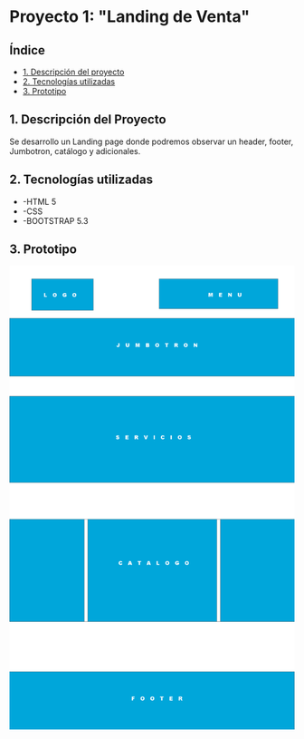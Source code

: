 # Proyecto 1: "Landing de Venta"

## Índice
* [1. Descripción del proyecto](#descripción-del-proyecto)
* [2. Tecnologías utilizadas](#tecnologias-utilizadas)
* [3. Prototipo](#prototipo)

## 1. Descripción del Proyecto
Se desarrollo un Landing page donde podremos observar un header, footer, Jumbotron, catálogo y adicionales.


## 2. Tecnologías utilizadas
* -HTML 5
* -CSS
* -BOOTSTRAP 5.3

## 3. Prototipo
![Prototipo](/images/prototipo.jpg)